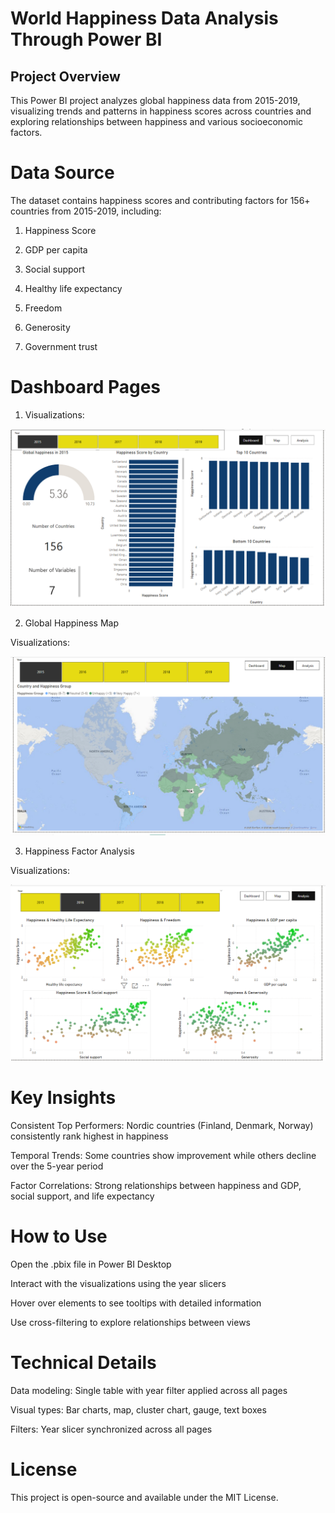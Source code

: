 # World Happiness Data Analysis Through Power BI

## Project Overview
This Power BI project analyzes global happiness data from 2015-2019, visualizing trends and patterns in happiness scores across countries and exploring relationships between happiness and various socioeconomic factors.

# Data Source
The dataset contains happiness scores and contributing factors for 156+ countries from 2015-2019, including:

1. Happiness Score

2. GDP per capita

3. Social support

4. Healthy life expectancy

5. Freedom

6. Generosity

7. Government trust


# Dashboard Pages
1. Visualizations:

![Dashboard Screenshot](images/Screenshot%202025-04-02%20042323.png)



2. Global Happiness Map

Visualizations:

![Dashboard Screenshot](images/Screenshot%202025-04-02%20042550.png)




3. Happiness Factor Analysis


Visualizations:

![Dashboard Screenshot](images/Screenshot%202025-04-02%20042616.png)







# Key Insights
Consistent Top Performers: Nordic countries (Finland, Denmark, Norway) consistently rank highest in happiness

Temporal Trends: Some countries show improvement while others decline over the 5-year period

Factor Correlations: Strong relationships between happiness and GDP, social support, and life expectancy

# How to Use

Open the .pbix file in Power BI Desktop

Interact with the visualizations using the year slicers

Hover over elements to see tooltips with detailed information

Use cross-filtering to explore relationships between views

# Technical Details
Data modeling: Single table with year filter applied across all pages

Visual types: Bar charts, map, cluster chart, gauge, text boxes

Filters: Year slicer synchronized across all pages




# License
This project is open-source and available under the MIT License.
